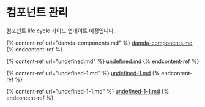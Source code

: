# 컴포넌트 관리

컴포넌트 life cycle 가이드 업데이트 예정입니다.

{% content-ref url="damda-components.md" %}
[damda-components.md](damda-components.md)
{% endcontent-ref %}

{% content-ref url="undefined.md" %}
[undefined.md](undefined.md)
{% endcontent-ref %}

{% content-ref url="undefined-1.md" %}
[undefined-1.md](undefined-1.md)
{% endcontent-ref %}

{% content-ref url="undefined-1-1.md" %}
[undefined-1-1.md](undefined-1-1.md)
{% endcontent-ref %}
